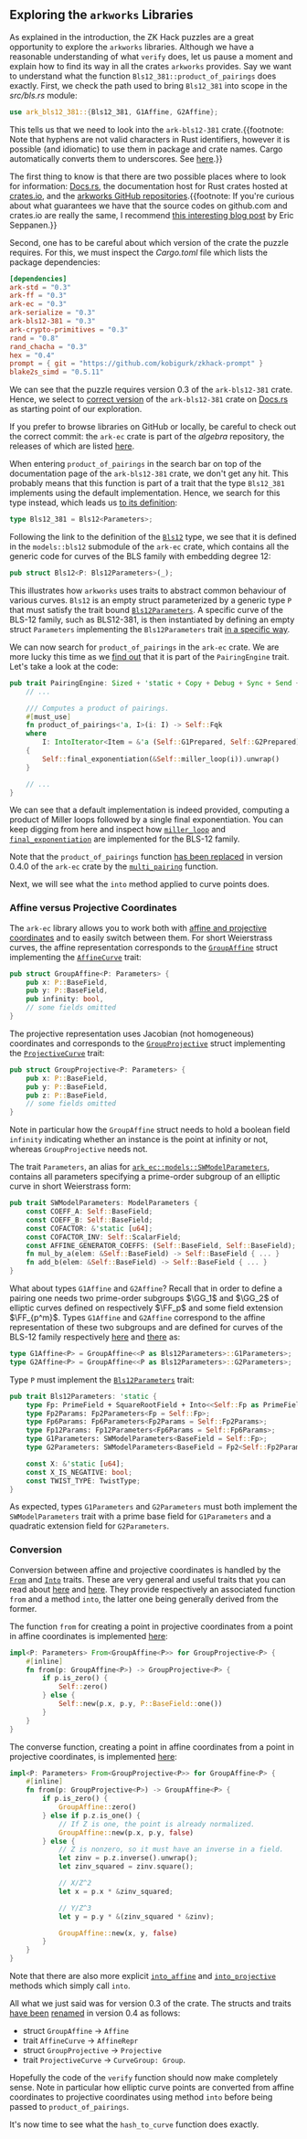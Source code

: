 ## Exploring the `arkworks` Libraries

As explained in the introduction, the ZK Hack puzzles are a great opportunity to explore the `arkworks` libraries.
Although we have a reasonable understanding of what `verify` does, let us pause a moment and explain how to find its way in all the crates `arkworks` provides.
Say we want to understand what the function `Bls12_381::product_of_pairings` does exactly.
First, we check the path used to bring `Bls12_381` into scope in the *src/bls.rs* module:

```rust
use ark_bls12_381::{Bls12_381, G1Affine, G2Affine};
```

This tells us that we need to look into the `ark-bls12-381` crate.{{footnote: Note that hyphens are not valid characters in Rust identifiers, however it is possible (and idiomatic) to use them in package and crate names. Cargo automatically converts them to underscores. See [here](https://stackoverflow.com/questions/60794905/why-is-changing-hyphenated-crate-names-to-underscored-names-possible-and-what-ar).}}

The first thing to know is that there are two possible places where to look for information: [Docs.rs](https://docs.rs/), the documentation host for Rust crates hosted at [crates.io](https://crates.io), and the [arkworks GitHub repositories](https://github.com/arkworks-rs).{{footnote: If you're curious about what guarantees we have that the source codes on github.com and crates.io are really the same, I recommend [this interesting blog post](https://codeandbitters.com/published-crate-analysis/) by Eric Seppanen.}}

Second, one has to be careful about which version of the crate the puzzle requires.
For this, we must inspect the *Cargo.toml* file which lists the package dependencies:

```toml
[dependencies]
ark-std = "0.3"
ark-ff = "0.3"
ark-ec = "0.3"
ark-serialize = "0.3"
ark-bls12-381 = "0.3"
ark-crypto-primitives = "0.3"
rand = "0.8"
rand_chacha = "0.3"
hex = "0.4"
prompt = { git = "https://github.com/kobigurk/zkhack-prompt" }
blake2s_simd = "0.5.11"
```

We can see that the puzzle requires version 0.3 of the `ark-bls12-381` crate.
Hence, we select to [correct version](https://docs.rs/ark-bls12-381/0.3.0/ark_bls12_381/index.html) of the `ark-bls12-381` crate on [Docs.rs](https://docs.rs/) as starting point of our exploration.

If you prefer to browse libraries on GitHub or locally, be careful to check out the correct commit: the `ark-ec` crate is part of the *algebra* repository, the releases of which are listed [here](https://github.com/arkworks-rs/algebra/releases).

When entering `product_of_pairings` in the search bar on top of the documentation page of the `ark-bls12-381` crate, we don't get any hit.
This probably means that this function is part of a trait that the type `Bls12_381` implements using the default implementation.
Hence, we search for this type instead, which leads us [to its definition](https://docs.rs/ark-bls12-381/0.3.0/ark_bls12_381/type.Bls12_381.html):

```rust
type Bls12_381 = Bls12<Parameters>;
```

Following the link to the definition of the [`Bls12`](https://docs.rs/ark-ec/0.3.0/ark_ec/models/bls12/struct.Bls12.html) type, we see that it is defined in the `models::bls12` submodule of the `ark-ec` crate, which contains all the generic code for curves of the BLS family with embedding degree 12:

```rust
pub struct Bls12<P: Bls12Parameters>(_);
```

This illustrates how `arkworks` uses traits to abstract common behaviour of various curves.
`Bls12` is an empty struct parameterized by a generic type `P` that must satisfy the trait bound [`Bls12Parameters`](https://docs.rs/ark-ec/0.3.0/ark_ec/models/bls12/trait.Bls12Parameters.html).
A specific curve of the BLS-12 family, such as BLS12-381, is then instantiated by defining an empty struct `Parameters` implementing the `Bls12Parameters` trait [in a specific way](https://docs.rs/ark-bls12-381/0.3.0/src/ark_bls12_381/curves/mod.rs.html#20-30).

We can now search for `product_of_pairings` in the `ark-ec` crate.
We are more lucky this time as we [find out](https://docs.rs/ark-ec/0.3.0/ark_ec/trait.PairingEngine.html#method.product_of_pairings) that it is part of the `PairingEngine` trait.
Let's take a look at the code:

```rust
pub trait PairingEngine: Sized + 'static + Copy + Debug + Sync + Send + Eq + PartialEq {
    // ...

    /// Computes a product of pairings.
    #[must_use]
    fn product_of_pairings<'a, I>(i: I) -> Self::Fqk
    where
        I: IntoIterator<Item = &'a (Self::G1Prepared, Self::G2Prepared)>,
    {
        Self::final_exponentiation(&Self::miller_loop(i)).unwrap()
    }

    // ...
}
```

We can see that a default implementation is indeed provided, computing a product of Miller loops followed by a single final exponentiation.
You can keep digging from here and inspect how [`miller_loop`](https://docs.rs/ark-ec/0.3.0/src/ark_ec/models/bls12/mod.rs.html#132-188) and [`final_exponentiation`](https://docs.rs/ark-ec/0.3.0/src/ark_ec/models/bls12/mod.rs.html#190-256) are implemented for the BLS-12 family.

Note that the `product_of_pairings` function [has been replaced](https://github.com/arkworks-rs/algebra/blob/master/CHANGELOG.md?plain=1#L104) in version 0.4.0 of the `ark-ec` crate by the [`multi_pairing`](https://docs.rs/ark-ec/0.4.2/ark_ec/pairing/trait.Pairing.html#method.multi_pairing) function.

Next, we will see what the `into` method applied to curve points does.

### Affine versus Projective Coordinates

The `ark-ec` library allows you to work both with [affine and projective coordinates](../../mathematical-preliminaries/elliptic-curves.md#affine-versus-projective-coordinates) and to easily switch between them.
For short Weierstrass curves, the affine representation corresponds to the [`GroupAffine`](https://docs.rs/ark-ec/0.3.0/ark_ec/models/short_weierstrass_jacobian/struct.GroupAffine.html) struct implementing the [`AffineCurve`](https://docs.rs/ark-ec/0.3.0/ark_ec/trait.AffineCurve.html) trait:

```rust
pub struct GroupAffine<P: Parameters> {
    pub x: P::BaseField,
    pub y: P::BaseField,
    pub infinity: bool,
    // some fields omitted
}
```

The projective representation uses Jacobian (not homogeneous) coordinates and corresponds to the [`GroupProjective`](https://docs.rs/ark-ec/0.3.0/ark_ec/models/short_weierstrass_jacobian/struct.GroupProjective.html) struct implementing the [`ProjectiveCurve`](https://docs.rs/ark-ec/0.3.0/ark_ec/trait.ProjectiveCurve.html) trait:

```rust
pub struct GroupProjective<P: Parameters> {
    pub x: P::BaseField,
    pub y: P::BaseField,
    pub z: P::BaseField,
    // some fields omitted
}
```

Note in particular how the `GroupAffine` struct needs to hold a boolean field `infinity` indicating whether an instance is the point at infinity or not, whereas `GroupProjective` needs not.

The trait `Parameters`, an alias for [`ark_ec::models::SWModelParameters`](https://docs.rs/ark-ec/0.3.0/ark_ec/models/trait.SWModelParameters.html), contains all parameters specifying a prime-order subgroup of an elliptic curve in short Weierstrass form:

```rust
pub trait SWModelParameters: ModelParameters {
    const COEFF_A: Self::BaseField;
    const COEFF_B: Self::BaseField;
    const COFACTOR: &'static [u64];
    const COFACTOR_INV: Self::ScalarField;
    const AFFINE_GENERATOR_COEFFS: (Self::BaseField, Self::BaseField);
    fn mul_by_a(elem: &Self::BaseField) -> Self::BaseField { ... }
    fn add_b(elem: &Self::BaseField) -> Self::BaseField { ... }
}
```

What about types `G1Affine` and `G2Affine`?
Recall that in order to define a pairing one needs two prime-order subgroups $\GG_1$ and $\GG_2$ of elliptic curves defined on respectively $\FF_p$ and some field extension $\FF_{p^m}$.
Types `G1Affine` and `G2Affine` correspond to the affine representation of these two subgroups and are defined for curves of the BLS-12 family respectively [here](https://docs.rs/ark-ec/0.3.0/ark_ec/models/bls12/g1/type.G1Affine.html) and [there](https://docs.rs/ark-ec/0.3.0/ark_ec/models/bls12/g2/type.G2Affine.html) as:

```rust
type G1Affine<P> = GroupAffine<<P as Bls12Parameters>::G1Parameters>;
type G2Affine<P> = GroupAffine<<P as Bls12Parameters>::G2Parameters>;
```

Type `P` must implement the [`Bls12Parameters`](https://docs.rs/ark-ec/0.3.0/ark_ec/models/bls12/trait.Bls12Parameters.html) trait:

```rust
pub trait Bls12Parameters: 'static {
    type Fp: PrimeField + SquareRootField + Into<<Self::Fp as PrimeField>::BigInt>;
    type Fp2Params: Fp2Parameters<Fp = Self::Fp>;
    type Fp6Params: Fp6Parameters<Fp2Params = Self::Fp2Params>;
    type Fp12Params: Fp12Parameters<Fp6Params = Self::Fp6Params>;
    type G1Parameters: SWModelParameters<BaseField = Self::Fp>;
    type G2Parameters: SWModelParameters<BaseField = Fp2<Self::Fp2Params>, ScalarField = <Self::G1Parameters as ModelParameters>::ScalarField>;

    const X: &'static [u64];
    const X_IS_NEGATIVE: bool;
    const TWIST_TYPE: TwistType;
}
```

As expected, types `G1Parameters` and `G2Parameters` must both implement the `SWModelParameters` trait with a prime base field for `G1Parameters` and a quadratic extension field for `G2Parameters`.

### Conversion

Conversion between affine and projective coordinates is handled by the [`From`](https://doc.rust-lang.org/std/convert/trait.From.html) and [`Into`](https://doc.rust-lang.org/std/convert/trait.Into.html) traits.
These are very general and useful traits that you can read about [here](https://www.lurklurk.org/effective-rust/casts.html) and [here](https://doc.rust-lang.org/rust-by-example/conversion/from_into.html).
They provide respectively an associated function `from` and a method `into`, the latter one being generally derived from the former.

The function `from` for creating a point in projective coordinates from a point in affine coordinates is implemented [here](https://docs.rs/ark-ec/0.3.0/src/ark_ec/models/short_weierstrass_jacobian.rs.html#721-731):

```rust
impl<P: Parameters> From<GroupAffine<P>> for GroupProjective<P> {
    #[inline]
    fn from(p: GroupAffine<P>) -> GroupProjective<P> {
        if p.is_zero() {
            Self::zero()
        } else {
            Self::new(p.x, p.y, P::BaseField::one())
        }
    }
}
```

The converse function, creating a point in affine coordinates from a point in projective coordinates, is implemented [here](https://docs.rs/ark-ec/0.3.0/src/ark_ec/models/short_weierstrass_jacobian.rs.html#734-758):

```rust
impl<P: Parameters> From<GroupProjective<P>> for GroupAffine<P> {
    #[inline]
    fn from(p: GroupProjective<P>) -> GroupAffine<P> {
        if p.is_zero() {
            GroupAffine::zero()
        } else if p.z.is_one() {
            // If Z is one, the point is already normalized.
            GroupAffine::new(p.x, p.y, false)
        } else {
            // Z is nonzero, so it must have an inverse in a field.
            let zinv = p.z.inverse().unwrap();
            let zinv_squared = zinv.square();

            // X/Z^2
            let x = p.x * &zinv_squared;

            // Y/Z^3
            let y = p.y * &(zinv_squared * &zinv);

            GroupAffine::new(x, y, false)
        }
    }
}
```

Note that there are also more explicit [`into_affine`](https://docs.rs/ark-ec/0.3.0/ark_ec/trait.ProjectiveCurve.html#method.into_affine) and [`into_projective`](https://docs.rs/ark-ec/0.3.0/ark_ec/trait.AffineCurve.html#method.into_projective) methods which simply call `into`.

All what we just said was for version 0.3 of the crate.
The structs and traits [have been](https://github.com/arkworks-rs/algebra/blob/master/CHANGELOG.md?plain=1#L77-L78) [renamed](https://github.com/arkworks-rs/algebra/blob/master/CHANGELOG.md?plain=1#L99-L115) in version 0.4 as follows:

- struct `GroupAffine` $\rightarrow$ `Affine`
- trait `AffineCurve` $\rightarrow$ `AffineRepr`
- struct `GroupProjective` $\rightarrow$ `Projective`
- trait `ProjectiveCurve` $\rightarrow$ `CurveGroup: Group`.

Hopefully the code of the `verify` function should now make completely sense.
Note in particular how elliptic curve points are converted from affine coordinates to projective coordinates using method `into` before being passed to `product_of_pairings`.

It's now time to see what the `hash_to_curve` function does exactly.

